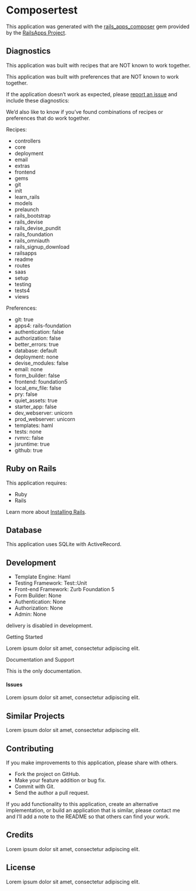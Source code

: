 Composertest
=========

This application was generated with the [rails_apps_composer](https://github.com/RailsApps/rails_apps_composer) gem
provided by the [RailsApps Project](http://railsapps.github.io/).

Diagnostics
-

This application was built with recipes that are NOT known to work together.

This application was built with preferences that are NOT known to work
together.

If the application doesn’t work as expected, please [report an issue](https://github.com/RailsApps/rails_apps_composer/issues)
and include these diagnostics:

We’d also like to know if you’ve found combinations of recipes or
preferences that do work together.

Recipes:

* controllers
* core
* deployment
* email
* extras
* frontend
* gems
* git
* init
* learn_rails
* models
* prelaunch
* rails_bootstrap
* rails_devise
* rails_devise_pundit
* rails_foundation
* rails_omniauth
* rails_signup_download
* railsapps
* readme
* routes
* saas
* setup
* testing
* tests4
* views

Preferences:

* git: true
* apps4: rails-foundation
* authentication: false
* authorization: false
* better_errors: true
* database: default
* deployment: none
* devise_modules: false
* email: none
* form_builder: false
* frontend: foundation5
* local_env_file: false
* pry: false
* quiet_assets: true
* starter_app: false
* dev_webserver: unicorn
* prod_webserver: unicorn
* templates: haml
* tests: none
* rvmrc: false
* jsruntime: true
* github: true

Ruby on Rails
---

This application requires:

-   Ruby
-   Rails

Learn more about [Installing Rails](http://railsapps.github.io/installing-rails.html).

Database
---

This application uses SQLite with ActiveRecord.

Development
-

-   Template Engine: Haml
-   Testing Framework: Test::Unit
-   Front-end Framework: Zurb Foundation 5
-   Form Builder: None
-   Authentication: None
-   Authorization: None
-   Admin: None






 delivery is disabled in development.

Getting Started


Lorem ipsum dolor sit amet, consectetur adipiscing elit.

Documentation and Support


This is the only documentation.

#### Issues

Lorem ipsum dolor sit amet, consectetur adipiscing elit.

Similar Projects
-

Lorem ipsum dolor sit amet, consectetur adipiscing elit.

Contributing
--

If you make improvements to this application, please share with others.

-   Fork the project on GitHub.
-   Make your feature addition or bug fix.
-   Commit with Git.
-   Send the author a pull request.

If you add functionality to this application, create an alternative
implementation, or build an application that is similar, please contact
me and I’ll add a note to the README so that others can find your work.

Credits
--

Lorem ipsum dolor sit amet, consectetur adipiscing elit.

License
--

Lorem ipsum dolor sit amet, consectetur adipiscing elit.
